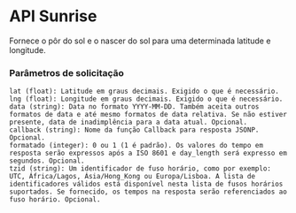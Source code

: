 # API Sunrise

 Fornece o pôr do sol e o nascer do sol para uma determinada latitude e longitude.

 ### Parâmetros de solicitação

    lat (float): Latitude em graus decimais. Exigido o que é necessário.
    lng (float): Longitude em graus decimais. Exigido o que é necessário.
    data (string): Data no formato YYYY-MM-DD. Também aceita outros formatos de data e até mesmo formatos de data relativa. Se não estiver presente, data de inadimplência para a data atual. Opcional.
    callback (string): Nome da função Callback para resposta JSONP. Opcional.
    formatado (integer): 0 ou 1 (1 é padrão). Os valores do tempo em resposta serão expressos após a ISO 8601 e day_length será expresso em segundos. Opcional.
    tzid (string): Um identificador de fuso horário, como por exemplo: UTC, África/Lagos, Ásia/Hong_Kong ou Europa/Lisboa. A lista de identificadores válidos está disponível nesta lista de fusos horários suportados. Se fornecido, os tempos na resposta serão referenciados ao fuso horário. Opcional.
